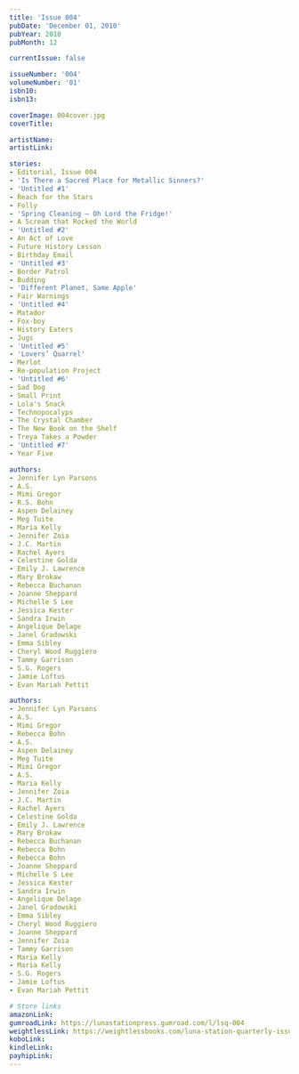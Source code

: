 ```yaml
---
title: 'Issue 004'
pubDate: 'December 01, 2010'
pubYear: 2010
pubMonth: 12

currentIssue: false

issueNumber: '004'
volumeNumber: '01'
isbn10: 
isbn13: 

coverImage: 004cover.jpg
coverTitle: 

artistName: 
artistLink: 

stories:
- Editorial, Issue 004
- 'Is There a Sacred Place for Metallic Sinners?'
- 'Untitled #1'
- Reach for the Stars
- Folly
- 'Spring Cleaning – Oh Lord the Fridge!'
- A Scream that Rocked the World
- 'Untitled #2'
- An Act of Love
- Future History Lesson
- Birthday Email
- 'Untitled #3'
- Border Patrol
- Budding
- 'Different Planet, Same Apple'
- Fair Warnings
- 'Untitled #4'
- Matador
- Fox-boy
- History Eaters
- Jugs
- 'Untitled #5'
- 'Lovers’ Quarrel'
- Merlot
- Re-population Project
- 'Untitled #6'
- Sad Dog
- Small Print
- Lola's Snack
- Technopocalyps
- The Crystal Chamber
- The New Book on the Shelf
- Treya Takes a Powder
- 'Untitled #7'
- Year Five

authors:
- Jennifer Lyn Parsons
- A.S.
- Mimi Gregor
- R.S. Bohn
- Aspen Delainey
- Meg Tuite
- Maria Kelly
- Jennifer Zoia
- J.C. Martin
- Rachel Ayers
- Celestine Golda
- Emily J. Lawrence
- Mary Brokaw
- Rebecca Buchanan
- Joanne Sheppard
- Michelle S Lee
- Jessica Kester
- Sandra Irwin
- Angelique Delage
- Janel Gradowski
- Emma Sibley
- Cheryl Wood Ruggiero
- Tammy Garrison
- S.G. Rogers
- Jamie Loftus
- Evan Mariah Pettit

authors:
- Jennifer Lyn Parsons
- A.S.
- Mimi Gregor
- Rebecca Bohn
- A.S.
- Aspen Delainey
- Meg Tuite
- Mimi Gregor
- A.S.
- Maria Kelly
- Jennifer Zoia
- J.C. Martin
- Rachel Ayers
- Celestine Golda
- Emily J. Lawrence
- Mary Brokaw
- Rebecca Buchanan
- Rebecca Bohn
- Rebecca Bohn
- Joanne Sheppard
- Michelle S Lee
- Jessica Kester
- Sandra Irwin
- Angelique Delage
- Janel Gradowski
- Emma Sibley
- Cheryl Wood Ruggiero
- Joanne Sheppard
- Jennifer Zoia
- Tammy Garrison
- Maria Kelly
- Maria Kelly
- S.G. Rogers
- Jamie Loftus
- Evan Mariah Pettit

# Store links
amazonLink: 
gumroadLink: https://lunastationpress.gumroad.com/l/lsq-004
weightlessLink: https://weightlessbooks.com/luna-station-quarterly-issue-004/
koboLink: 
kindleLink: 
payhipLink: 
---
```

